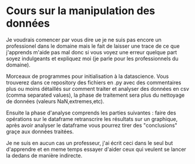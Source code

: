 # Cours sur la manipulation des données
Je voudrais comencer par vous dire ue je ne suis pas encore un professionel dans le domaine mais le fait de laisser une trace de ce que j'apprends m'aide pas mal donc si vous voyez une erreur quelque part soyez indulgeants et expliquez moi (je parle pour les professionnels du domaine).


Morceaux de programmes pour initialisation à la datascience. Vous trouverez dans ce repository des fichiers en .py avec des commentaires plus ou moins détaillés sur comment traiter et analyser des données en csv (comma separated values), la phase de traitement sera plus du nettoyage de données (valeurs NaN,extremes,etc).

Ensuite la phase d'analyse comprends les parties suivantes : faire des opérations sur le dataframe retranscrire les résultats sur un graphique, après avoir analyser le dataframe vous pourrez tirer des "conclusions" graçe aux données traitées.

Je ne suis en aucun cas un professeur, j'ai écrit ceci dans le seul but d'apprendre et en meme temps essayer d'aider ceux qui veulent se lancer la dedans de manière indirecte.
